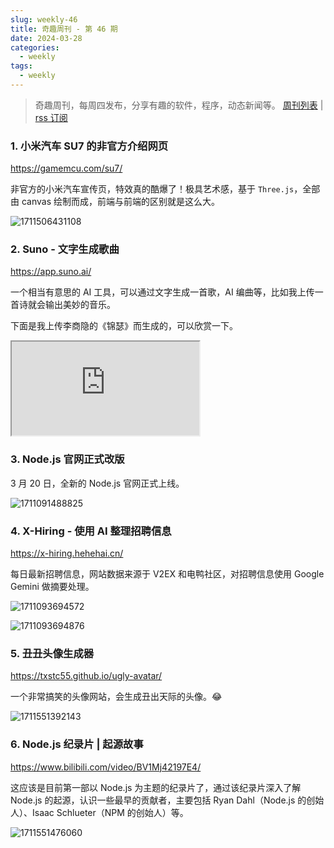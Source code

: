 ```yaml
---
slug: weekly-46
title: 奇趣周刊 - 第 46 期
date: 2024-03-28
categories:
  - weekly
tags:
  - weekly
---
```


> 奇趣周刊，每周四发布，分享有趣的软件，程序，动态新闻等。 [周刊列表](/categories/weekly/) | [rss 订阅](/categories/weekly/index.xml)  

### 1. 小米汽车 SU7 的非官方介绍网页

https://gamemcu.com/su7/

非官方的小米汽车宣传页，特效真的酷爆了！极具艺术感，基于 `Three.js`，全部由 canvas 绘制而成，前端与前端的区别就是这么大。

![1711506431108](https://imgurl.zishu.me/2024/03/1711506431108.webp)

### 2. Suno - 文字生成歌曲

https://app.suno.ai/

一个相当有意思的 AI 工具，可以通过文字生成一首歌，AI 编曲等，比如我上传一首诗就会输出美妙的音乐。

下面是我上传李商隐的《锦瑟》而生成的，可以欣赏一下。

<iframe src="https://app.suno.ai/song/e5435dc3-fd64-481c-9c20-d834a375b05d"></iframe>

### 3. Node.js 官网正式改版

3 月 20 日，全新的 Node.js 官网正式上线。

![1711091488825](https://imgurl.zishu.me/2024/03/1711091488825.webp)

### 4. X-Hiring - 使用 AI 整理招聘信息

https://x-hiring.hehehai.cn/

每日最新招聘信息，网站数据来源于 V2EX 和电鸭社区，对招聘信息使用 Google Gemini 做摘要处理。

![1711093694572](https://imgurl.zishu.me/2024/03/1711093694572.webp)

![1711093694876](https://imgurl.zishu.me/2024/03/1711093694876.webp)

### 5. 丑丑头像生成器

https://txstc55.github.io/ugly-avatar/

一个非常搞笑的头像网站，会生成丑出天际的头像。😂

![1711551392143](https://imgurl.zishu.me/2024/03/1711551392143.webp)

### 6. Node.js 纪录片 | 起源故事

https://www.bilibili.com/video/BV1Mj42197E4/

这应该是目前第一部以 Node.js 为主题的纪录片了，通过该纪录片深入了解 Node.js 的起源，认识一些最早的贡献者，主要包括 Ryan Dahl（Node.js 的创始人）、Isaac Schlueter（NPM 的创始人）等。

![1711551476060](https://imgurl.zishu.me/2024/03/1711551476060.webp)
